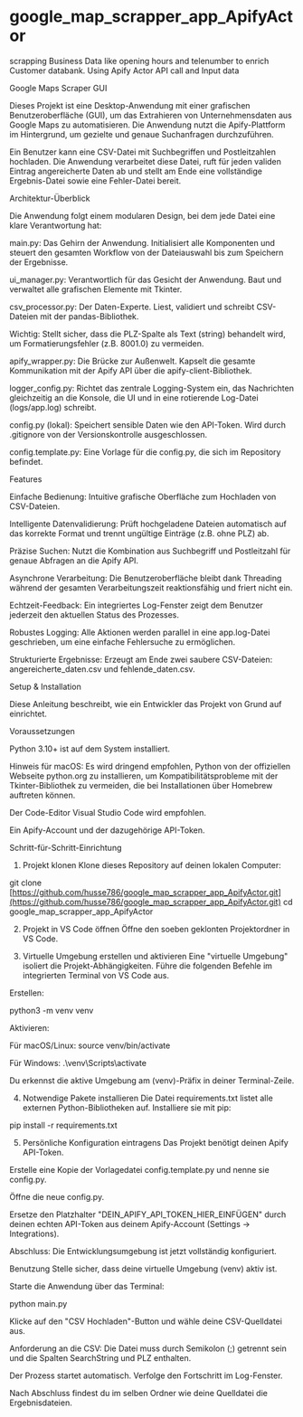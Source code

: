 # google_map_scrapper_app_ApifyActor
scrapping Business Data like opening hours and telenumber to enrich Customer databank. Using Apify Actor API call and Input data


Google Maps Scraper GUI

Dieses Projekt ist eine Desktop-Anwendung mit einer grafischen Benutzeroberfläche (GUI), um das Extrahieren von Unternehmensdaten aus Google Maps zu automatisieren. Die Anwendung nutzt die Apify-Plattform im Hintergrund, um gezielte und genaue Suchanfragen durchzuführen.

Ein Benutzer kann eine CSV-Datei mit Suchbegriffen und Postleitzahlen hochladen. Die Anwendung verarbeitet diese Datei, ruft für jeden validen Eintrag angereicherte Daten ab und stellt am Ende eine vollständige Ergebnis-Datei sowie eine Fehler-Datei bereit.

Architektur-Überblick

Die Anwendung folgt einem modularen Design, bei dem jede Datei eine klare Verantwortung hat:

main.py: Das Gehirn der Anwendung. Initialisiert alle Komponenten und steuert den gesamten Workflow von der Dateiauswahl bis zum Speichern der Ergebnisse.

ui_manager.py: Verantwortlich für das Gesicht der Anwendung. Baut und verwaltet alle grafischen Elemente mit Tkinter.

csv_processor.py: Der Daten-Experte. Liest, validiert und schreibt CSV-Dateien mit der pandas-Bibliothek.

Wichtig: Stellt sicher, dass die PLZ-Spalte als Text (string) behandelt wird, um Formatierungsfehler (z.B. 8001.0) zu vermeiden.

apify_wrapper.py: Die Brücke zur Außenwelt. Kapselt die gesamte Kommunikation mit der Apify API über die apify-client-Bibliothek.

logger_config.py: Richtet das zentrale Logging-System ein, das Nachrichten gleichzeitig an die Konsole, die UI und in eine rotierende Log-Datei (logs/app.log) schreibt.

config.py (lokal): Speichert sensible Daten wie den API-Token. Wird durch .gitignore von der Versionskontrolle ausgeschlossen.

config.template.py: Eine Vorlage für die config.py, die sich im Repository befindet.

Features

Einfache Bedienung: Intuitive grafische Oberfläche zum Hochladen von CSV-Dateien.

Intelligente Datenvalidierung: Prüft hochgeladene Dateien automatisch auf das korrekte Format und trennt ungültige Einträge (z.B. ohne PLZ) ab.

Präzise Suchen: Nutzt die Kombination aus Suchbegriff und Postleitzahl für genaue Abfragen an die Apify API.

Asynchrone Verarbeitung: Die Benutzeroberfläche bleibt dank Threading während der gesamten Verarbeitungszeit reaktionsfähig und friert nicht ein.

Echtzeit-Feedback: Ein integriertes Log-Fenster zeigt dem Benutzer jederzeit den aktuellen Status des Prozesses.

Robustes Logging: Alle Aktionen werden parallel in eine app.log-Datei geschrieben, um eine einfache Fehlersuche zu ermöglichen.

Strukturierte Ergebnisse: Erzeugt am Ende zwei saubere CSV-Dateien: angereicherte_daten.csv und fehlende_daten.csv.

Setup & Installation

Diese Anleitung beschreibt, wie ein Entwickler das Projekt von Grund auf einrichtet.

Voraussetzungen

Python 3.10+ ist auf dem System installiert.

Hinweis für macOS: Es wird dringend empfohlen, Python von der offiziellen Webseite python.org zu installieren, um Kompatibilitätsprobleme mit der Tkinter-Bibliothek zu vermeiden, die bei Installationen über Homebrew auftreten können.

Der Code-Editor Visual Studio Code wird empfohlen.

Ein Apify-Account und der dazugehörige API-Token.

Schritt-für-Schritt-Einrichtung

1. Projekt klonen
Klone dieses Repository auf deinen lokalen Computer:

git clone [https://github.com/husse786/google_map_scrapper_app_ApifyActor.git](https://github.com/husse786/google_map_scrapper_app_ApifyActor.git)
cd google_map_scrapper_app_ApifyActor

2. Projekt in VS Code öffnen
Öffne den soeben geklonten Projektordner in VS Code.

3. Virtuelle Umgebung erstellen und aktivieren
Eine "virtuelle Umgebung" isoliert die Projekt-Abhängigkeiten. Führe die folgenden Befehle im integrierten Terminal von VS Code aus.

Erstellen:

python3 -m venv venv

Aktivieren:

Für macOS/Linux: source venv/bin/activate

Für Windows: .\venv\Scripts\activate

Du erkennst die aktive Umgebung am (venv)-Präfix in deiner Terminal-Zeile.

4. Notwendige Pakete installieren
Die Datei requirements.txt listet alle externen Python-Bibliotheken auf. Installiere sie mit pip:

pip install -r requirements.txt

5. Persönliche Konfiguration eintragens
Das Projekt benötigt deinen Apify API-Token.

Erstelle eine Kopie der Vorlagedatei config.template.py und nenne sie config.py.

Öffne die neue config.py.

Ersetze den Platzhalter "DEIN_APIFY_API_TOKEN_HIER_EINFÜGEN" durch deinen echten API-Token aus deinem Apify-Account (Settings → Integrations).

Abschluss: Die Entwicklungsumgebung ist jetzt vollständig konfiguriert.

Benutzung
Stelle sicher, dass deine virtuelle Umgebung (venv) aktiv ist.

Starte die Anwendung über das Terminal:

python main.py

Klicke auf den "CSV Hochladen"-Button und wähle deine CSV-Quelldatei aus.

Anforderung an die CSV: Die Datei muss durch Semikolon (;) getrennt sein und die Spalten SearchString und PLZ enthalten.

Der Prozess startet automatisch. Verfolge den Fortschritt im Log-Fenster.

Nach Abschluss findest du im selben Ordner wie deine Quelldatei die Ergebnisdateien.

